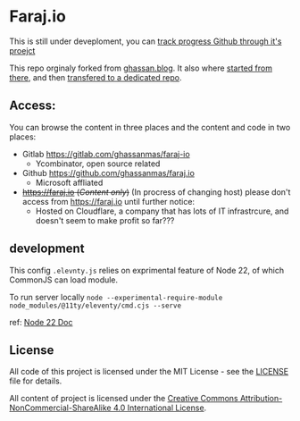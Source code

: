 # Faraj.io


This is still under deveploment, you can [track progress Github through it's proejct](https://github.com/users/ghassanmas/projects/3)

This repo orginaly forked from [ghassan.blog](https://github.com/ghassanmas/ghassan.blog). It also where [started from there](https://github.com/ghassanmas/ghassan.blog/commit/6db8ed4eb0a4a846aef3d2399ecea6b78154a90f), and then [transfered to a dedicated repo](https://github.com/ghassanmas/ghassan.blog/commit/b0d2ff706b75363674b3c07972fdc7bd16c61ad9).

## Access:

You can browse the content in three places and the content and code in two places:

- Gitlab https://gitlab.com/ghassanmas/faraj-io
    - Ycombinator, open source related
- Github https://github.com/ghassanmas/faraj.io
   - Microsoft affliated
- ~~https://faraj.io (_Content only_)~~ (In procress of changing host) please don't access from https://faraj.io until further notice: 
   - Hosted on Cloudflare, a company that has lots of IT infrastrcure, and doesn't seem to make profit so far???
## development

This config `.elevnty.js` relies on exprimental feature of Node 22, of which CommonJS can load module.

To run server locally `node --experimental-require-module node_modules/@11ty/eleventy/cmd.cjs --serve`

ref: [Node 22 Doc](https://nodejs.org/en/blog/announcements/v22-release-announce#support-requireing-synchronous-esm-graphs)

## License

All code of this project is licensed under the MIT License - see the [LICENSE](LICENSE) file for details.

All content of project is licensed under the [Creative Commons Attribution-NonCommercial-ShareAlike 4.0 International License](https://creativecommons.org/licenses/by-nc-sa/4.0/).
